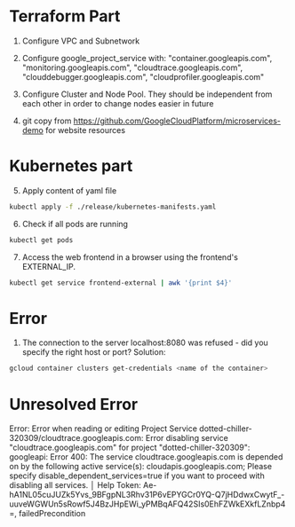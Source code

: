 # Terraform Part

1. Configure VPC and Subnetwork
2. Configure google_project_service with:
    "container.googleapis.com",
    "monitoring.googleapis.com",
    "cloudtrace.googleapis.com",
    "clouddebugger.googleapis.com",
    "cloudprofiler.googleapis.com"
3. Configure Cluster and Node Pool. They should be independent from each other in order to change nodes easier in future

4. git copy from https://github.com/GoogleCloudPlatform/microservices-demo for website resources 

# Kubernetes part 

5. Apply content of yaml file
```bash
kubectl apply -f ./release/kubernetes-manifests.yaml
```

6. Check if all pods are running
```bash
kubectl get pods
```
7. Access the web frontend in a browser using the frontend's EXTERNAL_IP.
```bash
kubectl get service frontend-external | awk '{print $4}'
```
# Error
1. The connection to the server localhost:8080 was refused - did you specify the right host or port?
Solution: 
```bash
gcloud container clusters get-credentials <name of the container>
```

# Unresolved Error
Error: Error when reading or editing Project Service dotted-chiller-320309/cloudtrace.googleapis.com: Error disabling service "cloudtrace.googleapis.com" for project "dotted-chiller-320309": googleapi: Error 400: The service cloudtrace.googleapis.com is depended on by the following active service(s): cloudapis.googleapis.com; Please specify disable_dependent_services=true if you want to proceed with disabling all services.
│ Help Token: Ae-hA1NL05cuJUZk5Yvs_9BFgpNL3Rhv31P6vEPYGCr0YQ-Q7jHDdwxCwytF_-uuveWGWUn5sRowf5J4BzJHpEWi_yPMBqAFQ42SIs0EhFZWkEXkfLZnbp4=, failedPrecondition
